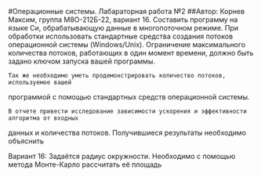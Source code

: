 #Операционные системы. Лабараторная работа №2
##Автор: Корнев Максим, группа М8О-212Б-22, вариант 16.
    Составить программу на языке Си, обрабатывающую данные в многопоточном режиме. При
обработки использовать стандартные средства создания потоков операционной системы
(Windows/Unix). Ограничение максимального количества потоков, работающих в один момент
времени, должно быть задано ключом запуска вашей программы.

    Так же необходимо уметь продемонстрировать количество потоков, используемое вашей
программой с помощью стандартных средств операционной системы.

    В отчете привести исследование зависимости ускорения и эффективности алгоритма от входных
данных и количества потоков. Получившиеся результаты необходимо объяснить

Вариант 16: Задаётся радиус окружности. Необходимо с помощью метода Монте-Карло рассчитать её
площадь
